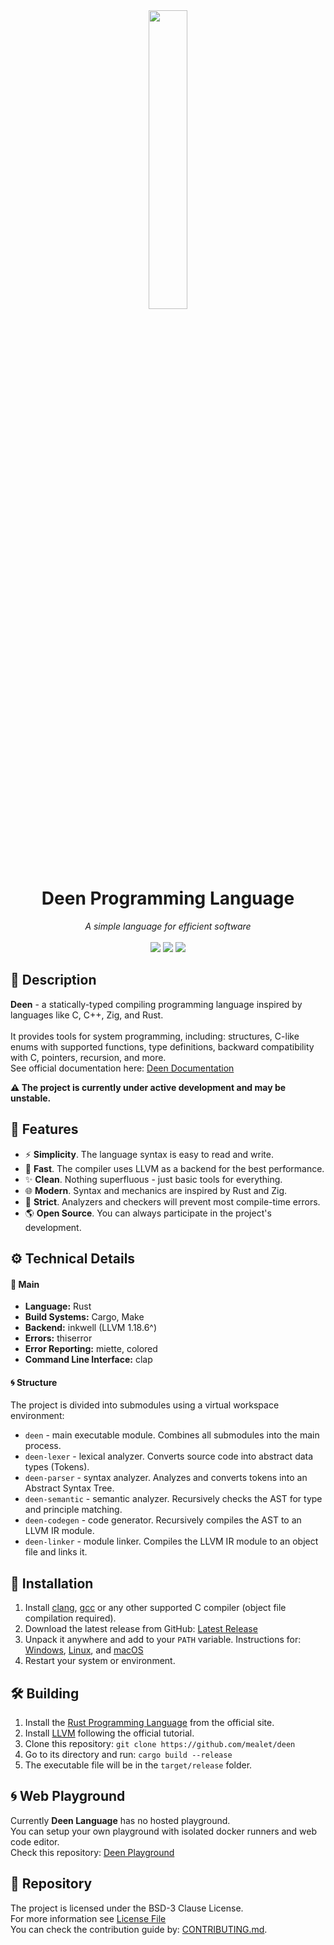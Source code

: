 [Deen Documentation]: https://deen-docs.vercel.app/
[Deen Playground]: https://github.com/mealet/deen-playground
[Latest Release]: https://github.com/mealet/deen/releases/latest
[License File]: LICENSE
[CONTRIBUTING.md]: CONTRIBUTING.md

<div align="center">
  <picture>
    <img src="https://github.com/mealet/deen/blob/master/assets/Deen%20Logo.png" width="35%" />
  </picture>

  <div>
    <h1>Deen Programming Language</h1>
    <i>A simple language for efficient software</i>
  </div>
  <br/>
  <div>
    <a href="https://github.com/mealet/deen/releases/latest"><img src="https://img.shields.io/github/v/tag/mealet/deen?label=version&logo=hackthebox&logoColor=fff&color=19a63e" /></a>
    <a href="https://github.com/mealet/deen" /><img src="https://img.shields.io/github/actions/workflow/status/mealet/deen/test.yml?logo=speedtest&logoColor=fff&label=tests&color=19a63e" /></a>
    <a href="https://github.com/mealet/deen/blob/master/LICENSE"><img src="https://img.shields.io/github/license/mealet/deen?style=flat&color=%2319a63e&logo=opensourcehardware&logoColor=fff" /></a>
  </div>
</div>

## 👀 Description
**Deen** - a statically-typed compiling programming language inspired by languages like C, C++, Zig, and Rust. <br><br>
It provides tools for system programming, including: structures, C-like enums with supported functions, type definitions, backward compatibility with C, pointers, recursion, and more. <br/>
See official documentation here: [Deen Documentation]

**⚠️ The project is currently under active development and may be unstable.**

## 🎯 Features
* ⚡ **Simplicity**. The language syntax is easy to read and write.
* 🚀 **Fast**. The compiler uses LLVM as a backend for the best performance.
* ✨ **Clean**. Nothing superfluous - just basic tools for everything.
* 🌐 **Modern**. Syntax and mechanics are inspired by Rust and Zig.
* 📑 **Strict**. Analyzers and checkers will prevent most compile-time errors.
* 🌎 **Open Source**. You can always participate in the project's development.

## ⚙️ Technical Details
#### 🔧 Main
- **Language:** Rust
- **Build Systems:** Cargo, Make
- **Backend:** inkwell (LLVM 1.18.6^)
- **Errors:** thiserror
- **Error Reporting:** miette, colored
- **Command Line Interface:** clap

#### 🌀 Structure
The project is divided into submodules using a virtual workspace environment:
- `deen` - main executable module. Combines all submodules into the main process.
- `deen-lexer` - lexical analyzer. Converts source code into abstract data types (Tokens).
- `deen-parser` - syntax analyzer. Analyzes and converts tokens into an Abstract Syntax Tree.
- `deen-semantic` - semantic analyzer. Recursively checks the AST for type and principle matching.
- `deen-codegen` - code generator. Recursively compiles the AST to an LLVM IR module.
- `deen-linker` - module linker. Compiles the LLVM IR module to an object file and links it.

## 💫 Installation
1. Install [clang](https://clang.llvm.org/), [gcc](https://gcc.gnu.org/) or any other supported C compiler (object file compilation required).
2. Download the latest release from GitHub: [Latest Release]
3. Unpack it anywhere and add to your `PATH` variable. Instructions for: [Windows](https://stackoverflow.com/questions/44272416/how-to-add-a-folder-to-path-environment-variable-in-windows-10-with-screensho), [Linux](https://phoenixnap.com/kb/linux-add-to-path), and [macOS](https://stackoverflow.com/questions/22465332/setting-path-environment-variable-in-macos-permanently)
4. Restart your system or environment.

## 🛠️ Building
1. Install the [Rust Programming Language](https://www.rust-lang.org/) from the official site.
2. Install [LLVM](https://www.llvm.org/docs/GettingStarted.html) following the official tutorial.
3. Clone this repository: `git clone https://github.com/mealet/deen`
4. Go to its directory and run: `cargo build --release`
5. The executable file will be in the `target/release` folder.

## 🌀 Web Playground
Currently **Deen Language** has no hosted playground. <br/>
You can setup your own playground with isolated docker runners and web code editor. <br/>
Check this repository: [Deen Playground]

## 👮 Repository
The project is licensed under the BSD-3 Clause License. <br>
For more information see [License File] <br/>
You can check the contribution guide by: [CONTRIBUTING.md].
